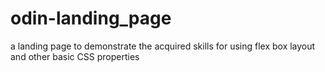 # odin-landing_page
a landing page to demonstrate the acquired skills for using flex box layout and other basic CSS properties
